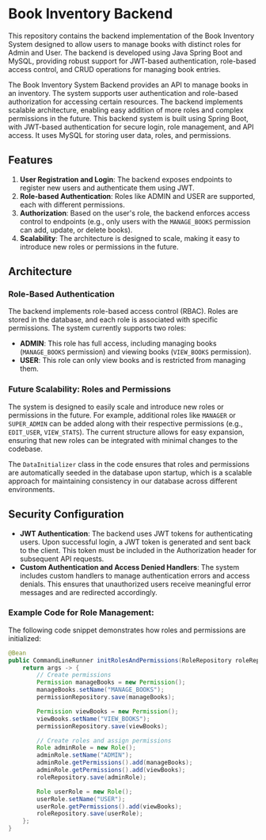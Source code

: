 # Book Inventory Backend

This repository contains the backend implementation of the Book Inventory System designed to allow users to manage books with distinct roles for Admin and User. The backend is developed using Java Spring Boot and MySQL, providing robust support for JWT-based authentication, role-based access control, and CRUD operations for managing book entries.

The Book Inventory System Backend provides an API to manage books in an inventory. The system supports user authentication and role-based authorization for accessing certain resources. The backend implements scalable architecture, enabling easy addition of more roles and complex permissions in the future. This backend system is built using Spring Boot, with JWT-based authentication for secure login, role management, and API access. It uses MySQL for storing user data, roles, and permissions.

## Features

1. **User Registration and Login**: The backend exposes endpoints to register new users and authenticate them using JWT.
2. **Role-based Authentication**: Roles like ADMIN and USER are supported, each with different permissions.
3. **Authorization**: Based on the user's role, the backend enforces access control to endpoints (e.g., only users with the `MANAGE_BOOKS` permission can add, update, or delete books).
4. **Scalability**: The architecture is designed to scale, making it easy to introduce new roles or permissions in the future.

## Architecture

### Role-Based Authentication

The backend implements role-based access control (RBAC). Roles are stored in the database, and each role is associated with specific permissions. The system currently supports two roles:

- **ADMIN**: This role has full access, including managing books (`MANAGE_BOOKS` permission) and viewing books (`VIEW_BOOKS` permission).
- **USER**: This role can only view books and is restricted from managing them.

### Future Scalability: Roles and Permissions

The system is designed to easily scale and introduce new roles or permissions in the future. For example, additional roles like `MANAGER` or `SUPER_ADMIN` can be added along with their respective permissions (e.g., `EDIT_USER`, `VIEW_STATS`). The current structure allows for easy expansion, ensuring that new roles can be integrated with minimal changes to the codebase.

The `DataInitializer` class in the code ensures that roles and permissions are automatically seeded in the database upon startup, which is a scalable approach for maintaining consistency in our database across different environments.

## Security Configuration

- **JWT Authentication**: The backend uses JWT tokens for authenticating users. Upon successful login, a JWT token is generated and sent back to the client. This token must be included in the Authorization header for subsequent API requests.
- **Custom Authentication and Access Denied Handlers**: The system includes custom handlers to manage authentication errors and access denials. This ensures that unauthorized users receive meaningful error messages and are redirected accordingly.

### Example Code for Role Management:

The following code snippet demonstrates how roles and permissions are initialized:

```java
@Bean
public CommandLineRunner initRolesAndPermissions(RoleRepository roleRepository, PermissionRepository permissionRepository) {
    return args -> {
        // Create permissions
        Permission manageBooks = new Permission();
        manageBooks.setName("MANAGE_BOOKS");
        permissionRepository.save(manageBooks);

        Permission viewBooks = new Permission();
        viewBooks.setName("VIEW_BOOKS");
        permissionRepository.save(viewBooks);

        // Create roles and assign permissions
        Role adminRole = new Role();
        adminRole.setName("ADMIN");
        adminRole.getPermissions().add(manageBooks);
        adminRole.getPermissions().add(viewBooks);
        roleRepository.save(adminRole);

        Role userRole = new Role();
        userRole.setName("USER");
        userRole.getPermissions().add(viewBooks);
        roleRepository.save(userRole);
    };
}
